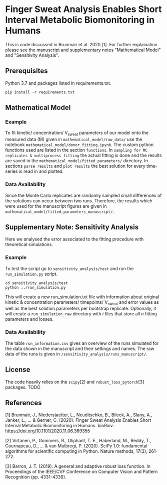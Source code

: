 # Finger Sweat Analysis Enables Short Interval Metabolic Biomonitoring in Humans 
This is code discussed in Brunmair et al. 2020 [1]. For further explaination please see the manuscript and supplementary notes "Mathematical Model" and "Sensitivity Analysis".

## Prerequisites
Python 3.7 and packages listed in requirements.txt.
```
pip install -r requirements.txt
```

## Mathematical Model
### Example
To fit kinetic/ concentration/ V<sub>sweat</sub> parameters of our model onto the measured data (M&#771;) given in `mathematical_model/raw_data/` use the notebook `mathematical_model/donor_fitting.ipynb`.
The custom python functions used are listed in the section `functions`. In `sampling for MC replicates & multiprocess fitting` the actual fitting is done and the results are saved in the `mathematical_model/fitted_parameters/` directory. In sections `parse results` and `plot results` the best solution for every time-series is read in and plotted.

### Data Availability
Since the Monte Carlo replicates are randomly sampled small differences of the solutions can occur between two runs. Therefore, the results which were used for the manuscript figures are given in `mathematical_model/fitted_parameters_manuscript/`.

## Supplementary Note: Sensitivity Analysis
Here we analysed the error associated to the fitting procedure with theoretical simulations.

### Example
To test the script go to `sensitivity_analysis/test` and run the `run_simulation.py` script.
```
cd sensitivity_analysis/test
python ../run_simulation.py
```
This will create a new run_simulation.txt file with information about original kinetic & concentration parameters/ timepoints/ V<sub>sweat</sub> and error values as well as the best solution parameters per bootstrap replicate. Optionally, it will create a `run_simulation_raw` directory with *i* files that store all *n* fitting parameters and losses.

### Data Availability
The table `run_information.csv` gives an overview of the runs simulated for the data shown in the manuscript and their settings and names. The raw data of the runs is given in `/sensitivity_analysis/runs_manuscript/`.

## License
The code heavily relies on the `scipy`[2] and `robust_loss_pytorch`[3] packages.
TODO

## References

[1] Brunmair, J., Niederstaetter, L., Neuditschko, B., Bileck, A., Slany, A., Janker, L., ... & Gerner, C. (2020). Finger Sweat Analysis Enables Short Interval Metabolic Biomonitoring in Humans. bioRxiv. https://doi.org/10.1101/2020.11.06.369355

[2] Virtanen, P., Gommers, R., Oliphant, T. E., Haberland, M., Reddy, T., Cournapeau, D., ... & van Mulbregt, P. (2020). SciPy 1.0: fundamental algorithms for scientific computing in Python. Nature methods, 17(3), 261-272.

[3] Barron, J. T. (2019). A general and adaptive robust loss function. In Proceedings of the IEEE/CVF Conference on Computer Vision and Pattern Recognition (pp. 4331-4339).
